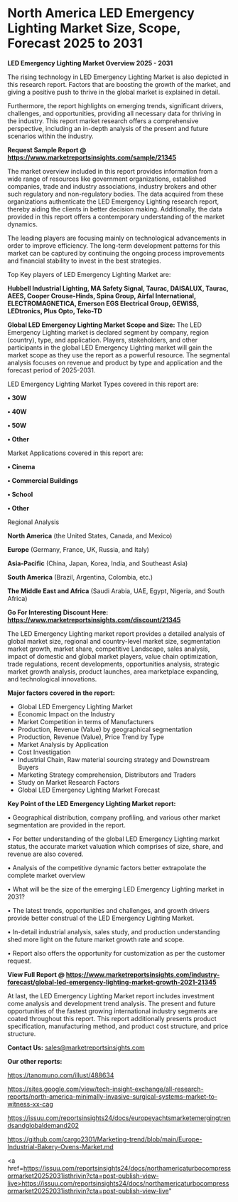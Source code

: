 # North America LED Emergency Lighting Market Size, Scope, Forecast 2025 to 2031

<Strong> LED Emergency Lighting Market Overview 2025 - 2031</strong>

The rising technology in LED Emergency Lighting Market is also depicted in this research report. Factors that are boosting the growth of the market, and giving a positive push to thrive in the global market is explained in detail.

Furthermore, the report highlights on emerging trends, significant drivers, challenges, and opportunities, providing all necessary data for thriving in the industry. This report market research offers a comprehensive perspective, including an in-depth analysis of the present and future scenarios within the industry.

<strong>Request Sample Report @ <a href=https://www.marketreportsinsights.com/sample/21345>https://www.marketreportsinsights.com/sample/21345</a></strong>

The market overview included in this report provides information from a wide range of resources like government organizations, established companies, trade and industry associations, industry brokers and other such regulatory and non-regulatory bodies. The data acquired from these organizations authenticate the LED Emergency Lighting research report, thereby aiding the clients in better decision making. Additionally, the data provided in this report offers a contemporary understanding of the market dynamics.

The leading players are focusing mainly on technological advancements in order to improve efficiency. The long-term development patterns for this market can be captured by continuing the ongoing process improvements and financial stability to invest in the best strategies.

Top Key players of LED Emergency Lighting Market are:

<strong>Hubbell Industrial Lighting, MA Safety Signal, Taurac, DAISALUX, Taurac, AEES, Cooper Crouse-Hinds, Spina Group, Airfal International, ELECTROMAGNETICA, Emerson EGS Electrical Group, GEWISS, LEDtronics, Plus Opto, Teko-TD</strong>

<strong><b>Global LED Emergency Lighting Market Scope and Size:</b></strong>
The LED Emergency Lighting market is declared segment by company, region (country), type, and application. Players, stakeholders, and other participants in the global LED Emergency Lighting market will gain the market scope as they use the report as a powerful resource. The segmental analysis focuses on revenue and product by type and application and the forecast period of 2025-2031.

LED Emergency Lighting Market Types covered in this report are:

<strong>• 30W

• 40W

• 50W

• Other</strong>

Market Applications covered in this report are:

<strong>• Cinema

• Commercial Buildings

• School

• Other</strong> 

Regional Analysis

<strong>North America</strong> (the United States, Canada, and Mexico)

<strong>Europe</strong> (Germany, France, UK, Russia, and Italy)

<strong>Asia-Pacific</strong> (China, Japan, Korea, India, and Southeast Asia)

<strong>South America</strong> (Brazil, Argentina, Colombia, etc.)

<strong>The Middle East and Africa</strong> (Saudi Arabia, UAE, Egypt, Nigeria, and South Africa)

<strong>Go For Interesting Discount Here: <a href=https://www.marketreportsinsights.com/discount/21345>https://www.marketreportsinsights.com/discount/21345</a></strong>

The LED Emergency Lighting market report provides a detailed analysis of global market size, regional and country-level market size, segmentation market growth, market share, competitive Landscape, sales analysis, impact of domestic and global market players, value chain optimization, trade regulations, recent developments, opportunities analysis, strategic market growth analysis, product launches, area marketplace expanding, and technological innovations.

<strong><b>Major factors covered in the report:</b></strong>
<ul>
  <li>Global LED Emergency Lighting Market </li>
  <li>Economic Impact on the Industry</li>
  <li>Market Competition in terms of Manufacturers</li>
  <li>Production, Revenue (Value) by geographical segmentation</li>
  <li>Production, Revenue (Value), Price Trend by Type</li>
  <li>Market Analysis by Application</li>
  <li>Cost Investigation</li>
  <li>Industrial Chain, Raw material sourcing strategy and Downstream Buyers</li>
  <li>Marketing Strategy comprehension, Distributors and Traders</li>
  <li>Study on Market Research Factors</li>
  <li>Global LED Emergency Lighting Market Forecast</li>
</ul>

<strong><b>Key Point of the LED Emergency Lighting Market report:</b></strong>

• Geographical distribution, company profiling, and various other market segmentation are provided in the report.

• For better understanding of the global LED Emergency Lighting market status, the accurate market valuation which comprises of size, share, and revenue are also covered.

• Analysis of the competitive dynamic factors better extrapolate the complete market overview

• What will be the size of the emerging LED Emergency Lighting market in 2031?

• The latest trends, opportunities and challenges, and growth drivers provide better construal of the LED Emergency Lighting Market.

• In-detail industrial analysis, sales study, and production understanding shed more light on the future market growth rate and scope.

• Report also offers the opportunity for customization as per the customer request.

<strong><b>View Full Report @ <a href=https://www.marketreportsinsights.com/industry-forecast/global-led-emergency-lighting-market-growth-2021-21345>https://www.marketreportsinsights.com/industry-forecast/global-led-emergency-lighting-market-growth-2021-21345</a></b></strong>


At last, the LED Emergency Lighting Market report includes investment come analysis and development trend analysis. The present and future opportunities of the fastest growing international industry segments are coated throughout this report. This report additionally presents product specification, manufacturing method, and product cost structure, and price structure.

<strong>Contact Us:</strong>
sales@marketreportsinsights.com

<strong>Our other reports:</strong>

<a href=https://tanomuno.com/illust/488634>https://tanomuno.com/illust/488634</a>

<a href=https://sites.google.com/view/tech-insight-exchange/all-research-reports/north-america-minimally-invasive-surgical-systems-market-to-witness-xx-cag>https://sites.google.com/view/tech-insight-exchange/all-research-reports/north-america-minimally-invasive-surgical-systems-market-to-witness-xx-cag</a>

<a href=https://issuu.com/reportsinsights24/docs/europeyachtsmarketemergingtrendsandglobaldemand202>https://issuu.com/reportsinsights24/docs/europeyachtsmarketemergingtrendsandglobaldemand202</a>

<a href=https://github.com/cargo2301/Marketing-trend/blob/main/Europe-Industrial-Bakery-Ovens-Market.md>https://github.com/cargo2301/Marketing-trend/blob/main/Europe-Industrial-Bakery-Ovens-Market.md</a>

<a href=https://issuu.com/reportsinsights24/docs/northamericaturbocompressormarket20252031isthrivin?cta=post-publish-view-live>https://issuu.com/reportsinsights24/docs/northamericaturbocompressormarket20252031isthrivin?cta=post-publish-view-live</a>"
